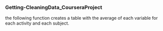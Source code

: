 ### Getting-CleaningData_CourseraProject
the following function creates a table with the average of each variable for each activity and each subject. 


